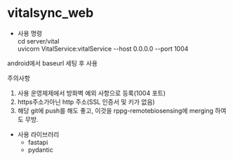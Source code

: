 # vitalsync_web

- 사용 명령  
 cd server/vital  
 uvicorn VitalService:vitalService --host 0.0.0.0 --port 1004

android에서 baseurl 세팅 후 사용

주의사항
1. 사용 운영체제에서 방화벽 예외 사항으로 등록(1004 포트)
2. https주소가아닌 http 주소(SSL 인증서 및 키가 없음)
3. 해당 git에 push를 해도 좋고, 이것을 rppg-remotebiosensing에 merging 하여도 무방.

- 사용 라이브러리
  - fastapi
  - pydantic